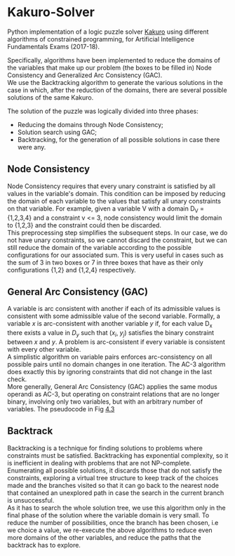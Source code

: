 # Kakuro-Solver
Python implementation of a logic puzzle solver [Kakuro](https://en.wikipedia.org/wiki/Kakuro) using different algorithms of constrained programming, for Artificial Intelligence Fundamentals Exams (2017-18).

Specifically, algorithms have been implemented to reduce the domains of the variables that make up our problem (the boxes to be filled in) Node Consistency and Generalized Arc Consistency (GAC).  
We use the Backtracking algorithm to generate the various solutions in the case in which, after the reduction of the domains, there are several possible solutions of the same Kakuro.

The solution of the puzzle was logically divided into three phases:
 - Reducing the domains through Node Consistency;
 - Solution search using GAC;
 - Backtracking, for the generation of all possible solutions in case there were any.

## Node Consistency
Node Consistency requires that every unary constraint is satisfied by all values in the variable's domain. This condition can be imposed by reducing the domain of each variable to the values that satisfy all unary constraints on that variable. For example, given a variable V with a domain D<sub>V</sub> = \{1,2,3,4\} and a constraint v <= 3, node consistency would limit the domain to \{1,2,3\} and the constraint could then be discarded.  
This preprocessing step simplifies the subsequent steps.
In our case, we do not have unary constraints, so we cannot discard the constraint, but we can still reduce the domain of the variable according to the possible configurations for our associated sum. This is very useful in cases such as the sum of 3 in two boxes or 7 in three boxes that have as their only configurations {1,2} and {1,2,4} respectively.

## General Arc Consistency (GAC)
A variable is arc consistent with another if each of its admissible values is consistent with some admissible value of the second variable. Formally, a variable <i>x</i> is arc-consistent with another variable <i>y</i> if, for each value D<sub>x</sub> there exists a value in $D_y$ such that ($x_i$, $y_j$) satisfies the binary constraint between $x$ and $y$. A problem is arc-consistent if every variable is consistent with every other variable.  
A simplistic algorithm on variable pairs enforces arc-consistency on all possible pairs until no domain changes in one iteration. The AC-3 algorithm does exactly this by ignoring constraints that did not change in the last check.  
More generally, General Arc Consistency (GAC) applies the same modus operandi as AC-3, but operating on constraint relations that are no longer binary, involving only two variables, but with an arbitrary number of variables. The pseudocode in Fig [4.3](https://artint.info/2e/html/ArtInt2e.Ch4.S4.html#Ch4.F3)

## Backtrack
Backtracking is a technique for finding solutions to problems where constraints must be satisfied. Backtracking has exponential complexity, so it is inefficient in dealing with problems that are not NP-complete. Enumerating all possible solutions, it discards those that do not satisfy the constraints, exploring a virtual tree structure to keep track of the choices made and the branches visited so that it can go back to the nearest node that contained an unexplored path in case the search in the current branch is unsuccessful.  
As it has to search the whole solution tree, we use this algorithm only in the final phase of the solution where the variable domain is very small. To reduce the number of possibilities, once the branch has been chosen, i.e we choice a value, we re-execute the above algorithms to reduce even more domains of the other variables, and reduce the paths that the backtrack has to explore.